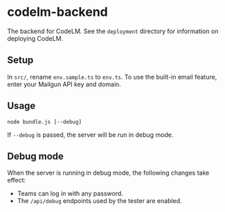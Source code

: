# codelm-backend

The backend for CodeLM.
See the `deployment` directory for information on deploying CodeLM.

## Setup

In `src/`, rename `env.sample.ts` to `env.ts`.
To use the built-in email feature, enter your Mailgun API key and domain.

## Usage

```shell script
node bundle.js [--debug]
```

If `--debug` is passed, the server will be run in debug mode.

## Debug mode

When the server is running in debug mode, the following changes take effect:

- Teams can log in with any password.
- The `/api/debug` endpoints used by the tester are enabled.
